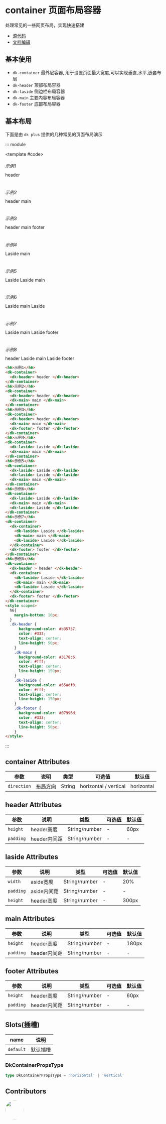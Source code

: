# container 页面布局容器

处理常见的一些网页布局，实现快速搭建

- [源代码](https://github.com/dk-plus-ui/dk-plus-ui/tree/master/packages/components/dkcontainer)
- [文档编辑](https://github.com/dk-plus-ui/dk-ui/blob/master/docs/components/container.md)

## 基本使用

- `dk-container` 最外层容器, 用于设置页面最大宽度,可以实现垂直,水平,嵌套布局
- `dk-header` 顶部布局容器
- `dk-laside` 侧边栏布局容器
- `dk-main` 主要内容布局容器
- `dk-footer` 底部布局容器


## 基本布局

下面是由 `dk plus` 提供的几种常见的页面布局演示

::: module

<template #code>
  <h6>示例1</h6>
  <dk-container>
    <dk-header> header </dk-header>
  </dk-container>
  <br/>
  <br/>
  <h6>示例2</h6>
  <dk-container>
    <dk-header> header </dk-header>
    <dk-main> main </dk-main>
  </dk-container>
  <br/>
  <br/>
  <h6>示例3</h6>
  <dk-container>
    <dk-header> header </dk-header>
    <dk-main> main </dk-main>
    <dk-footer> footer </dk-footer>
  </dk-container>
  <br/>
  <br/>
  <h6>示例4</h6>
  <dk-container>
    <dk-laside> Laside </dk-laside>
    <dk-main> main </dk-main>
  </dk-container>
  <br/>
  <br/>
  <h6>示例5</h6>
  <dk-container>
    <dk-laside> Laside </dk-laside>
    <dk-laside> Laside </dk-laside>
    <dk-main> main </dk-main>
  </dk-container>
  <br/>
  <br/>
  <h6>示例6</h6>
  <dk-container>
    <dk-laside> Laside </dk-laside>
    <dk-main> main </dk-main>
    <dk-laside> Laside </dk-laside>
  </dk-container>
  <br/>
  <br/>
  <h6>示例7</h6>
  <dk-container>
    <dk-container>
      <dk-laside> Laside </dk-laside>
      <dk-main> main </dk-main>
      <dk-laside> Laside </dk-laside>
    </dk-container>
    <dk-footer> footer </dk-footer>
  </dk-container>
  <br/>
  <br/>
  <h6>示例8</h6>
  <dk-container>
    <dk-header > header </dk-header>
    <dk-container>
      <dk-laside> Laside </dk-laside>
      <dk-main> main </dk-main>
      <dk-laside> Laside </dk-laside>
    </dk-container>
    <dk-footer> footer </dk-footer>
  </dk-container>
</template>

```html
<h6>示例1</h6>
<dk-container>
  <dk-header> header </dk-header>
</dk-container>
<h6>示例2</h6>
<dk-container>
  <dk-header> header </dk-header>
  <dk-main> main </dk-main>
</dk-container>
<h6>示例3</h6>
<dk-container>
  <dk-header> header </dk-header>
  <dk-main> main </dk-main>
  <dk-footer> footer </dk-footer>
</dk-container>
<h6>示例4</h6>
<dk-container>
  <dk-laside> Laside </dk-laside>
  <dk-main> main </dk-main>
</dk-container>
<h6>示例5</h6>
<dk-container>
  <dk-laside> Laside </dk-laside>
  <dk-laside> Laside </dk-laside>
  <dk-main> main </dk-main>
</dk-container>
<h6>示例6</h6>
<dk-container>
  <dk-laside> Laside </dk-laside>
  <dk-main> main </dk-main>
  <dk-laside> Laside </dk-laside>
</dk-container>
<h6>示例7</h6>
<dk-container>
  <dk-container>
    <dk-laside> Laside </dk-laside>
    <dk-main> main </dk-main>
    <dk-laside> Laside </dk-laside>
  </dk-container>
  <dk-footer> footer </dk-footer>
</dk-container>
<h6>示例8</h6>
<dk-container>
  <dk-header > header </dk-header>
  <dk-container>
    <dk-laside> Laside </dk-laside>
    <dk-main> main </dk-main>
    <dk-laside> Laside </dk-laside>
  </dk-container>
  <dk-footer> footer </dk-footer>
</dk-container>
<style scoped>
  h6{
    margin-bottom: 10px;
  }
  .dk-header {
      background-color: #b35757;
      color: #333;
      text-align: center;
      line-height: 50px;
    }
    .dk-main {
      background-color: #3178c6;
      color: #fff;
      text-align: center;
      line-height: 150px;
    }
    .dk-laside {
      background-color: #65adf0;
      color: #fff;
      text-align: center;
      line-height: 150px;
    }
    .dk-footer {
      background-color: #07996d;
      color: #333;
      text-align: center;
      line-height: 50px;
    }
</style>
```

:::

## container Attributes

| 参数 | 说明| 类型| 可选值| 默认值 |
| ---- | ----| ---- | -------| ------ |
| `direction` |<a href="#DkContainerPropsType">布局方向</a>   | String | horizontal / vertical | horizontal |

## header Attributes

| 参数 | 说明| 类型| 可选值| 默认值 |
| ---- | ----| ---- | -------| ------ |
| `height` | header高度   | String/number | - | 60px |
| `padding` | header内间距   | String/number | - | - |

## laside Attributes

| 参数 | 说明| 类型| 可选值| 默认值 |
| ---- | ----| ---- | -------| ------ |
| `width` | aside宽度   | String/number | - | 20% |
| `padding` | aside内间距   | String/number | - | - |
| `height` | header高度   | String/number | - | 300px |

## main Attributes

| 参数 | 说明| 类型| 可选值| 默认值 |
| ---- | ----| ---- | -------| ------ |
| `height` | header高度   | String/number | - | 180px |
| `padding` | header内间距   | String/number | - | - |

## footer Attributes

| 参数 | 说明| 类型| 可选值| 默认值 |
| ---- | ----| ---- | -------| ------ |
| `height` | header高度   | String/number | - | 60px |
| `padding` | header内间距   | String/number | - | - |

## Slots(插槽)

| name | 说明|
| ---- | ----|
| `default` | 默认插槽 |

### DkContainerPropsType

```ts
type DkContainerPropsType = 'horizontal' | 'vertical'
```

## Contributors

<div style='display: flex;'>
  <a href="https://github.com/dk-plus-ui" target="_blank" style='margin-right:10px;'>
    <img style='width:60px;height:60px;border-radius: 50%;' src="https://avatars.githubusercontent.com/u/88755587?v=4" />
  </a>
</div>

<style  scoped>
  h6{
    margin-bottom: 10px;
  }
  .dk-header {
      background-color: #b35757;
      color: #333;
      text-align: center;
      line-height: 50px;
    }
    .dk-main {
      background-color: #3178c6;
      color: #fff;
      text-align: center;
      line-height: 150px;
    }
    .dk-laside {
      background-color: #65adf0;
      color: #fff;
      text-align: center;
      line-height: 150px;
    }
    .dk-footer {
      background-color: #07996d;
      color: #333;
      text-align: center;
      line-height: 50px;
    }
</style>